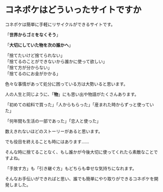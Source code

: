 # コネポケはどういったサイトですか

コネポケは簡単に手軽にリサイクルができるサイトです。

「**世界からゴミをなくそう**」

「**大切にしていた物を次の誰かへ**」

「捨てたいけど捨てられない」  
「捨てるのことができないから誰かに使って欲しい」  
「捨て方が分からない」  
「捨てるのにお金がかかる」

色々な事情があって処分に困っている方は大勢いると思います。

人の人生と同じように、「**物**」にも思い出や物語がたくさんあります。

「初めての給料で買った」「人からもらった」「産まれた時からずっと使っていた」

「何年間も生活の一部であった」「恋人と使った」

数えきれないほどのストーリーがあると思います。

でも役目を終えることも時にはあります......

そんな時に捨てることなく、もし誰かが今後大切に使ってくれたら素敵なことですよね。

「手放す方」も「引き継ぐ方」もどちらも幸せな気持ちになれます。

そんなお手伝いができればと思い、誰でも簡単にやり取りができるコネポケを開発しました。